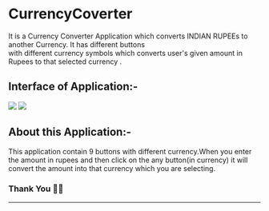 # CurrencyCoverter
 It is a Currency Converter Application which converts  INDIAN RUPEEs to another Currency. It has different buttons  
 with different currency symbols which converts user's given amount in Rupees to that selected currency .
## Interface of Application:-
![](https://user-images.githubusercontent.com/117991037/229292766-170916cd-aa7e-432a-af87-60d6661a7555.jpg)
![](https://user-images.githubusercontent.com/117991037/229292713-44554907-63df-4c45-8779-b9e586e36e54.jpg)
## About this Application:-
This application contain 9 buttons with different currency.When you enter the amount in rupees and then click on the any button(in currency) it will convert the amount 
into that currency which you are selecting.
### Thank You 🫶💕
***************************************************************************************************
